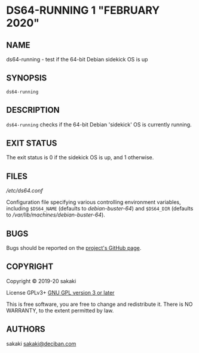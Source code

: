 [//]: # (Use md2man to generate the man page from this Markdown)
[//]: # (https://github.com/sunaku/md2man)

DS64-RUNNING 1 "FEBRUARY 2020"
==============================

NAME
----

ds64-running - test if the 64-bit Debian sidekick OS is up

SYNOPSIS
--------

`ds64-running`

DESCRIPTION
-----------

`ds64-running` checks if the 64-bit Debian 'sidekick' OS is currently
running.

EXIT STATUS
-----------

The exit status is 0 if the sidekick OS is up, and 1 otherwise.

FILES
-----

*/etc/ds64.conf*

Configuration file specifying various controlling environment
variables, including `$DS64_NAME` (defaults to *debian-buster-64*) and
`$DS64_DIR` (defaults to */var/lib/machines/debian-buster-64*).

BUGS
----

Bugs should be reported on the
[project's GitHub page](https://github.com/sakaki-/raspbian-nspawn-64/issues).

COPYRIGHT
---------

Copyright &copy; 2019-20 sakaki

License GPLv3+ [GNU GPL version 3 or later](http://gnu.org/licenses/gpl.html)

This is free software, you are free to change and redistribute it.
There is NO WARRANTY, to the extent permitted by law.


AUTHORS
-------

sakaki <sakaki@deciban.com>

